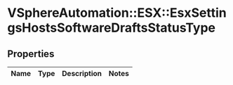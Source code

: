 # VSphereAutomation::ESX::EsxSettingsHostsSoftwareDraftsStatusType

## Properties
Name | Type | Description | Notes
------------ | ------------- | ------------- | -------------


